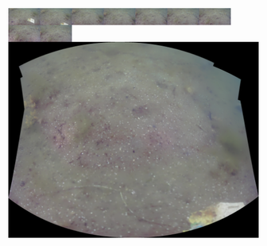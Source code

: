 <img src='../images/day2a_0000/00001.jpg' width='64px' align='left' />
<img src='../images/day2a_0000/00002.jpg' width='64px' align='left' />
<img src='../images/day2a_0000/00003.jpg' width='64px' align='left' />
<img src='../images/day2a_0000/00004.jpg' width='64px' align='left' />
<img src='../images/day2a_0000/00005.jpg' width='64px' align='left' />
<img src='../images/day2a_0000/00006.jpg' width='64px' align='left' />
<img src='../images/day2a_0000/00007.jpg' width='64px' align='left' />
<img src='../images/day2a_0000/00008.jpg' width='64px' align='left' />
<img src='../images/day2a_0000/00009.jpg' width='64px' align='left' />
<img src='day2a_0000.png' alt='stitched output for day2a' title='stitched' />
